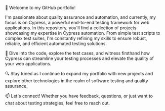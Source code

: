 👋 Welcome to my GitHub portfolio!

I'm passionate about quality assurance and automation, and currently, my focus is on Cypress, a powerful end-to-end testing framework for web applications. In this repository, you'll find a collection of projects showcasing my expertise in Cypress automation. From simple test scripts to complex test suites, I'm constantly refining my skills to ensure robust, reliable, and efficient automated testing solutions.

🚀 Dive into the code, explore the test cases, and witness firsthand how Cypress can streamline your testing processes and elevate the quality of your web applications.

🔍 Stay tuned as I continue to expand my portfolio with new projects and explore other technologies in the realm of software testing and quality assurance.

📫 Let's connect! Whether you have feedback, questions, or just want to chat about testing strategies, feel free to reach out.
